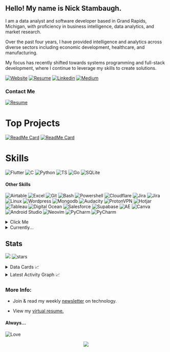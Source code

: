 ## Hello! My name is Nick Stambaugh. 

I am a data analyst and software developer based in Grand Rapids, Michigan, with proficiency in business intelligence, data analytics, and market research. 

Over the past four years, I have provided intelligence and analytics across diverse sectors including economic development, healthcare, and manufacturing. 

My focus has recently shifted towards systems programming and full-stack development, where I continue to leverage my skills to create solutions.

[![Website](https://img.shields.io/badge/Website-blue?style=for-the-badge&logo=About.me&logoColor=white)](https://sieep-coding.github.io/)
[![Resume](https://img.shields.io/badge/Resume-purple?style=for-the-badge&logo=ProtonDrive&logoColor=white)](https://drive.proton.me/urls/MXSEQER61W#vo0LEDjfYexU)
[![Linkedin](https://img.shields.io/badge/LinkedIn-0077B5?style=for-the-badge&logo=linkedin&logoColor=white)](https://www.linkedin.com/in/nick-s-694241139/)
[![Medium](https://img.shields.io/badge/medium-white?style=for-the-badge&logo=medium&logoColor=black)](https://medium.com/@nick-stambaugh)

### Contact Me
[![Resume](https://img.shields.io/badge/Email-purple?style=for-the-badge&logo=ProtonMail&logoColor=white)](mailto:nickstambaugh@proton.me)

# Top Projects

[![ReadMe Card](https://github-readme-stats.vercel.app/api/pin/?username=sieep-coding&repo=todo-htmx-alpine-go&theme=gruvbox)](https://github.com/Sieep-Coding/todo-htmx-alpine-go)
[![ReadMe Card](https://github-readme-stats.vercel.app/api/pin/?username=sieep-coding&repo=snow-simulation&theme=gruvbox)](https://github.com/Sieep-Coding/snow-simulation)

# Skills

![Flutter](https://img.shields.io/badge/Flutter-02569B?style=for-the-badge&logo=flutter&logoColor=white)
![C](https://img.shields.io/badge/C-00599C?style=for-the-badge&logo=c&logoColor=white)
![Python](https://img.shields.io/badge/Python-3776AB?style=for-the-badge&logo=python&logoColor=white)
![TS](https://img.shields.io/badge/TypeScript-007ACC?style=for-the-badge&logo=typescript&logoColor=white)
![Go](https://img.shields.io/badge/Go-00ADD8?style=for-the-badge&logo=go&logoColor=white)
![SQLite](https://img.shields.io/badge/SQLite-07405E?style=for-the-badge&logo=sqlite&logoColor=white)

#### Other Skills
![Airtable](https://img.shields.io/badge/Airtable-18BFFF?style=for-the-badge&logo=Airtable&logoColor=white)
![Excel](https://img.shields.io/badge/Microsoft_Excel-217346?style=for-the-badge&logo=microsoft-excel&logoColor=white)
![Git](https://img.shields.io/badge/GIT-E44C30?style=for-the-badge&logo=git&logoColor=white)
![Bash](https://img.shields.io/badge/GNU%20Bash-4EAA25?style=for-the-badge&logo=GNU%20Bash&logoColor=white)
![Powershell](https://img.shields.io/badge/powershell-5391FE?style=for-the-badge&logo=powershell&logoColor=white)
![Cloudflare](https://img.shields.io/badge/Cloudflare-F38020?style=for-the-badge&logo=Cloudflare&logoColor=white)
![Jira](https://img.shields.io/badge/Jira-0052CC?style=for-the-badge&logo=Jira&logoColor=white)
![Jira](https://img.shields.io/badge/Bitbucket-0747a6?style=for-the-badge&logo=bitbucket&logoColor=white)
![Linux](https://img.shields.io/badge/Linux-FCC624?style=for-the-badge&logo=linux&logoColor=black)
![Wordpress](https://img.shields.io/badge/Wordpress-21759B?style=for-the-badge&logo=wordpress&logoColor=white)
![Mongodb](https://img.shields.io/badge/MongoDB-4EA94B?style=for-the-badge&logo=mongodb&logoColor=white)
![Audacity](https://img.shields.io/badge/Audacity-0000CC?style=for-the-badge&logo=audacity&logoColor=white)
![ProtonVPN](https://img.shields.io/badge/ProtonVPN-purple?style=for-the-badge&logo=ProtonVPN&logoColor=white)
![Hotjar](https://img.shields.io/badge/hotjar-FD3A5C?style=for-the-badge&logo=hotjar&logoColor=white)
![Tableau](https://img.shields.io/badge/Tableau-E97627?style=for-the-badge&logo=Tableau&logoColor=white)
![Digital Ocean](https://img.shields.io/badge/Digital_Ocean-0080FF?style=for-the-badge&logo=DigitalOcean&logoColor=white)
![Salesforce](https://img.shields.io/badge/Salesforce-00A1E0?style=for-the-badge&logo=Salesforce&logoColor=white)
![Supabase](https://img.shields.io/badge/Supabase-181818?style=for-the-badge&logo=supabase&logoColor=white)
![AE](https://img.shields.io/badge/Adobe%20after%20affects-CF96FD?style=for-the-badge&logo=Adobe%20after%20effects&logoColor=393665)
![Canva](https://img.shields.io/badge/Canva-%2300C4CC.svg?&style=for-the-badge&logo=Canva&logoColor=white)
![Android Studio](https://img.shields.io/badge/Android_Studio-3DDC84?style=for-the-badge&logo=android-studio&logoColor=white)
![Neovim](https://img.shields.io/badge/NeoVim-%2357A143.svg?&style=for-the-badge&logo=neovim&logoColor=white)
![PyCharm](https://img.shields.io/badge/PyCharm-000000.svg?&style=for-the-badge&logo=PyCharm&logoColor=white)
![PyCharm](https://img.shields.io/badge/Ableton-FCC624?.svg?&style=for-the-badge&logo=Ableton&logoColor=white)

<details>

<summary>Click Me</summary>

```
   I can...

   - Engineer web applications using React.js, JavaScript, SQL, and PHP within tight deadlines.

   - Develop cross-platform applications in Flutter/Dart. 

   - Design and implement enterprise-level dashboards in Qlik Sense, Tableau, and PowerBI.

   - Lead and manage teams, and oversee analysts in SQL/PowerBI tasks.

   - Automate ETL pipelines using Python and SQL, and streamline report generation processes.

   - Present business intelligence findings to executives and team leaders.

   - Conduct extensive research and data analysis, utilizing R, SAS, and regression analysis techniques.

```

</details>

<details>

<summary>Currently...</summary>

```
- A data analyst in Grand Rapids.

- Studying Computer Science.

- Looking for new opportunities in business intelligence and software development. 
```

</details>

## Stats

![](https://komarev.com/ghpvc/?username=alteryx-motives&color=orange&style=flat&base=6000&abbreviated=true) <img src="https://img.shields.io/github/stars/sieep-coding?label=Stars" alt="stars"> 

<details>
<summary> Data Cards 📈 </summary>

[![GitHub Streak](https://streak-stats.demolab.com/?user=sieep-coding&theme=gruvbox)](https://git.io/streak-stats)

![Nick's GitHub stats](https://github-readme-stats.vercel.app/api?username=sieep-coding&show_icons=true&theme=gruvbox&hide=contribs,prs&rank_icon=github)

[![Top Langs](https://github-readme-stats.vercel.app/api/top-langs/?username=sieep-coding&layout=compact&theme=gruvbox&langs_count=22)](https://github.com/anuraghazra/github-readme-stats)

[![trophy](https://github-profile-trophy.vercel.app/?username=sieep-coding&theme=gruvbox&title=MultiLanguage,Stars,Commits,Repositories,PullRequest,Followers)](https://github.com/ryo-ma/github-profile-trophy)

[![roadmap.sh](https://roadmap.sh/card/wide/667b1494c19525099e698db6?variant=dark)](https://roadmap.sh/u/nicks)

![Leetcode Stats](https://leetcard.jacoblin.cool/sieep-coding?theme=dark)
</details>

<details>
  <summary>Latest Activity Graph 📈 </summary>
  <br>
  <h2 align="center">Latest Contribution</h2>
  <a href="https://github.com/Sieep-Coding">
    <img alt="Sieep-Coding's Activity Graph" src="https://github-readme-activity-graph.vercel.app/graph?username=Sieep-Coding&theme=rogue&hide_border=true&area=true&area_color=c924b6">
  </a>
  <br>
</details>

### More Info:

- Join & read my weekly <a href="https://codewithnick.beehiiv.com">newsletter</a> on technology.

- View my [virtual resume.](https://sieep-coding.github.io/)

#### Always...
![Love](http://ForTheBadge.com/images/badges/built-with-love.svg)

<p align="center">
  <img src="https://capsule-render.vercel.app/api?type=waving&color=gradient&height=60&section=footer&width=100"/>
</p>
